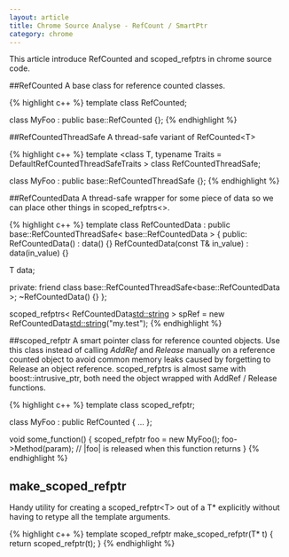 ```yaml
---
layout: article
title: Chrome Source Analyse - RefCount / SmartPtr
category: chrome
---
```

This article introduce RefCounted and scoped_refptrs in chrome source code.

##RefCounted
A base class for reference counted classes.

{% highlight c++ %}
template <class T>
class RefCounted;

class MyFoo : public base::RefCounted<MyFoo>
{};
{% endhighlight %}


##RefCountedThreadSafe
A thread-safe variant of RefCounted&lt;T>

{% highlight c++ %}
template <class T, typename Traits = DefaultRefCountedThreadSafeTraits<T> >
class RefCountedThreadSafe;

class MyFoo : public base::RefCountedThreadSafe<MyFoo>
{};
{% endhighlight %}


##RefCountedData
A thread-safe wrapper for some piece of data so we can place other
things in scoped_refptrs&lt;>.

{% highlight c++ %}
template<typename T>
class RefCountedData
    : public base::RefCountedThreadSafe< base::RefCountedData<T> > {
 public:
  RefCountedData() : data() {}
  RefCountedData(const T& in_value) : data(in_value) {}

  T data;

 private:
  friend class base::RefCountedThreadSafe<base::RefCountedData<T> >;
  ~RefCountedData() {}
};

scoped_refptrs< RefCountedData<std::string> >
	spRef = new RefCountedData<std::string>("my.test");
{% endhighlight %}


##scoped_refptr
A smart pointer class for reference counted objects.  Use this class instead of calling *AddRef* and *Release* manually on a reference counted object to avoid common memory leaks caused by forgetting to Release an object
 reference.
scoped_refptrs is almost same with boost::intrusive_ptr, both need the object wrapped with AddRef / Release functions.

{% highlight c++ %}
template <class T>
class scoped_refptr;

class MyFoo : public RefCounted<MyFoo> {
...
};

void some_function() {
 scoped_refptr<MyFoo> foo = new MyFoo();
 foo->Method(param);
 // |foo| is released when this function returns
}
{% endhighlight %}



## make_scoped_refptr
Handy utility for creating a scoped_refptr&lt;T> out of a T* explicitly without having to retype all the template arguments.

{% highlight c++ %}
template <typename T>
scoped_refptr<T> make_scoped_refptr(T* t) {
  return scoped_refptr<T>(t);
}
{% endhighlight %}






